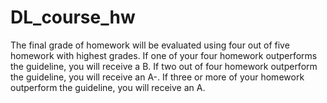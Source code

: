 # DL_course_hw

The final grade of homework will be evaluated using four out of five homework with highest grades. If one of your four homework outperforms the guideline, you will receive a B. If two out of four homework outperform the guideline, you will receive an A-. If three or more of your homework outperform the guideline, you will receive an A.  